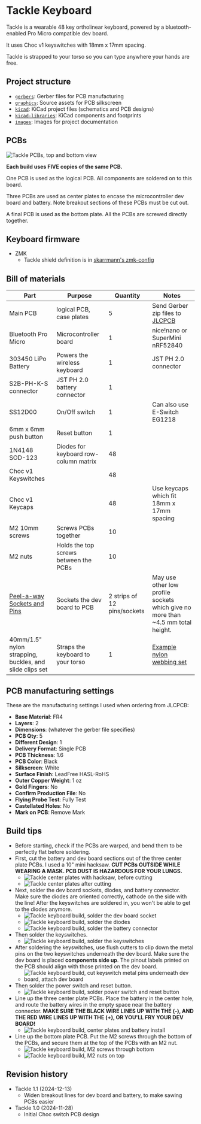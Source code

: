 # Tackle Keyboard

Tackle is a wearable 48 key ortholinear keyboard, powered by a bluetooth-enabled Pro Micro compatible dev board.

It uses Choc v1 keyswitches with 18mm x 17mm spacing.

Tackle is strapped to your torso so you can type anywhere your hands are free.

## Project structure

* [`gerbers`](gerbers): Gerber files for PCB manufacturing
* [`graphics`](graphics): Source assets for PCB silkscreen
* [`kicad`](kicad): KiCad project files (schematics and PCB designs)
* [`kicad-libraries`](kicad-libraries): KiCad components and footprints
* [`images`](images): Images for project documentation

## PCBs

![Tackle PCBs, top and bottom view](images/tackle-pcb-front-back.jpg)

**Each build uses FIVE copies of the same PCB.**

One PCB is used as the logical PCB. All components are soldered on to this board.

Three PCBs are used as center plates to encase the microcontroller dev board and battery. Note breakout sections of these PCBs must be cut out.

A final PCB is used as the bottom plate. All the PCBs are screwed directly together.

## Keyboard firmware

* ZMK
    * Tackle shield definition is in [skarrmann's zmk-config](https://github.com/skarrmann/zmk-config)

## Bill of materials

Part | Purpose | Quantity | Notes
---- | ------- | -------- | ---------
Main PCB  | logical PCB, case plates | 5 | Send Gerber zip files to [JLCPCB](https://jlcpcb.com/)
Bluetooth Pro Micro | Microcontroller board | 1 | nice!nano or SuperMini nRF52840
303450 LiPo Battery | Powers the wireless keyboard | 1 | JST PH 2.0 connector
S2B-PH-K-S connector | JST PH 2.0 battery connector | 1 |
SS12D00 | On/Off switch | 1 | Can also use E-Switch EG1218
6mm x 6mm push button | Reset button | 1 |
1N4148 SOD-123 | Diodes for keyboard row-column matrix | 48 |
Choc v1 Keyswitches |  | 48 |
Choc v1 Keycaps |  | 48 | Use keycaps which fit 18mm x 17mm spacing
M2 10mm screws | Screws PCBs together | 10 |
M2 nuts | Holds the top screws between the PCBs | 10 |
[Peel-a-way Sockets and Pins](https://ringerkeys.com/collections/modders-tools/products/peel-a-way-sockets) | Sockets the dev board to PCB | 2 strips of 12 pins/sockets | May use other low profile sockets which give no more than ~4.5 mm total height.
40mm/1.5" nylon strapping, buckles, and slide clips set | Straps the keyboard to your torso | 1 | [Example nylon webbing set](https://www.amazon.com/dp/B09FFKCLD7?ref=ppx_yo2ov_dt_b_fed_asin_title)

## PCB manufacturing settings

These are the manufacturing settings I used when ordering from JLCPCB:

* **Base Material**: FR4
* **Layers**: 2
* **Dimensions**: (whatever the gerber file specifies)
* **PCB Qty**: 5
* **Different Design**: 1
* **Delivery Format**: Single PCB
* **PCB Thickness**: 1.6
* **PCB Color**: Black
* **Silkscreen**: White
* **Surface Finish**: LeadFree HASL-RoHS
* **Outer Copper Weight**: 1 oz
* **Gold Fingers**: No
* **Confirm Production File**: No
* **Flying Probe Test**: Fully Test
* **Castellated Holes**: No
* **Mark on PCB**: Remove Mark

## Build tips

* Before starting, check if the PCBs are warped, and bend them to be perfectly flat before soldering.
* First, cut the battery and dev board sections out of the three center plate PCBs. I used a 10" mini hacksaw. **CUT PCBs OUTSIDE WHILE WEARING A MASK. PCB DUST IS HAZARDOUS FOR YOUR LUNGS.**
    * ![Tackle center plates with hacksaw, before cutting](images/tackle-center-plates-saw.jpg)
    * ![Tackle center plates after cutting](images/tackle-center-plates-cut-out.jpg)
* Next, solder the dev board sockets, diodes, and battery connector. Make sure the diodes are oriented correctly, cathode on the side with the line! After the keyswitches are soldered in, you won't be able to get to the diodes anymore.
    * ![Tackle keyboard build, solder the dev board socket](images/tackle-solder-sockets.jpg)
    * ![Tackle keyboard build, solder the diodes](images/tackle-solder-diodes.jpg)
    * ![Tackle keyboard build, solder the battery connector](images/tackle-solder-battery-connector.jpg)
* Then solder the keyswitches.
    * ![Tackle keyboard build, solder the keyswitches](images/tackle-solder-keyswitches.jpg)
* After soldering the keyswitches, use flush cutters to clip down the metal pins on the two keyswitches underneath the dev board. Make sure the dev board is placed **components side up**. The pinout labels printed on the PCB should align with those printed on the dev board. 
    * ![Tackle keyboard build, cut keyswitch metal pins underneath dev board, attach dev board](images/tackle-solder-dev-board-male-pins-cut-switch-pins.jpg)
* Then solder the power switch and reset button.
    * ![Tackle keyboard build, solder power switch and reset button](images/tackle-power-and-reset.jpg)
* Line up the three center plate PCBs. Place the battery in the center hole, and route the battery wires in the empty space near the battery connector. **MAKE SURE THE BLACK WIRE LINES UP WITH THE (-), AND THE RED WIRE LINES UP WITH THE (+), OR YOU'LL FRY YOUR DEV BOARD!**
    * ![Tackle keyboard build, center plates and battery install](images/tackle-battery-connected.jpg)
* Line up the bottom plate PCB. Put the M2 screws through the bottom of the PCBs, and secure them at the top of the PCBs with an M2 nut.
    * ![Tackle keyboard build, M2 screws through bottom](images/tackle-m2-screws-through-bottom.jpg)
    * ![Tackle keyboard build, M2 nuts on top](images/tackle-m2-nuts-on-top.jpg)

## Revision history

* Tackle 1.1 (2024-12-13)
    * Widen breakout lines for dev board and battery, to make sawing PCBs easier
* Tackle 1.0 (2024-11-28)
    * Initial Choc switch PCB design